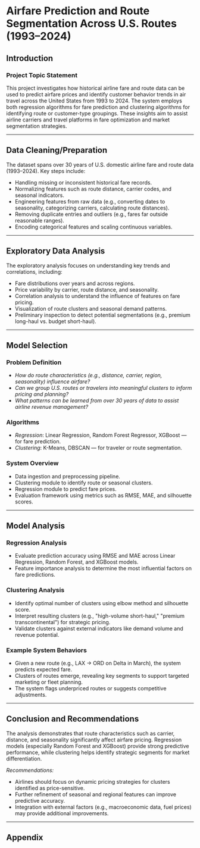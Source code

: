 # Airfare Prediction and Route Segmentation Across U.S. Routes (1993–2024)

## Introduction

### Project Topic Statement

This project investigates how historical airline fare and route data can be used to predict airfare prices and identify customer behavior trends in air travel across the United States from 1993 to 2024. The system employs both regression algorithms for fare prediction and clustering algorithms for identifying route or customer-type groupings. These insights aim to assist airline carriers and travel platforms in fare optimization and market segmentation strategies.

---

## Data Cleaning/Preparation

The dataset spans over 30 years of U.S. domestic airline fare and route data (1993–2024). Key steps include:

- Handling missing or inconsistent historical fare records.
- Normalizing features such as route distance, carrier codes, and seasonal indicators.
- Engineering features from raw data (e.g., converting dates to seasonality, categorizing carriers, calculating route distances).
- Removing duplicate entries and outliers (e.g., fares far outside reasonable ranges).
- Encoding categorical features and scaling continuous variables.

---

## Exploratory Data Analysis

The exploratory analysis focuses on understanding key trends and correlations, including:

- Fare distributions over years and across regions.
- Price variability by carrier, route distance, and seasonality.
- Correlation analysis to understand the influence of features on fare pricing.
- Visualization of route clusters and seasonal demand patterns.
- Preliminary inspection to detect potential segmentations (e.g., premium long-haul vs. budget short-haul).

---

## Model Selection

### Problem Definition

- *How do route characteristics (e.g., distance, carrier, region, seasonality) influence airfare?*
- *Can we group U.S. routes or travelers into meaningful clusters to inform pricing and planning?*
- *What patterns can be learned from over 30 years of data to assist airline revenue management?*

### Algorithms

- *Regression*: Linear Regression, Random Forest Regressor, XGBoost — for fare prediction.
- *Clustering*: K-Means, DBSCAN — for traveler or route segmentation.

### System Overview

- Data ingestion and preprocessing pipeline.
- Clustering module to identify route or seasonal clusters.
- Regression module to predict fare prices.
- Evaluation framework using metrics such as RMSE, MAE, and silhouette scores.

---

## Model Analysis

### Regression Analysis

- Evaluate prediction accuracy using RMSE and MAE across Linear Regression, Random Forest, and XGBoost models.
- Feature importance analysis to determine the most influential factors on fare predictions.

### Clustering Analysis

- Identify optimal number of clusters using elbow method and silhouette score.
- Interpret resulting clusters (e.g., "high-volume short-haul," "premium transcontinental") for strategic pricing.
- Validate clusters against external indicators like demand volume and revenue potential.

### Example System Behaviors

- Given a new route (e.g., LAX → ORD on Delta in March), the system predicts expected fare.
- Clusters of routes emerge, revealing key segments to support targeted marketing or fleet planning.
- The system flags underpriced routes or suggests competitive adjustments.

---

## Conclusion and Recommendations

The analysis demonstrates that route characteristics such as carrier, distance, and seasonality significantly affect airfare pricing. Regression models (especially Random Forest and XGBoost) provide strong predictive performance, while clustering helps identify strategic segments for market differentiation.

*Recommendations:*

- Airlines should focus on dynamic pricing strategies for clusters identified as price-sensitive.
- Further refinement of seasonal and regional features can improve predictive accuracy.
- Integration with external factors (e.g., macroeconomic data, fuel prices) may provide additional improvements.

---

## Appendix
